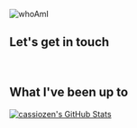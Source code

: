 ![whoAmI](https://user-images.githubusercontent.com/33676/192388482-2c940e44-7520-4a7a-83cc-b6107141103e.svg)


## Let's get in touch
<p>
<a href="https://twitter.com/cassiozen" target="_blank"><img alt="" src="https://img.shields.io/badge/Twitter-000?logo=Twitter&logoColor=1DA1F2&style=for-the-badge" style="vertical-align:center" /></a>
<a href="https://linkedin.com/in/cassiozen" target="_blank"><img alt="" src="https://img.shields.io/badge/LinkedIn-000?logo=linkedin&logoColor=0A66C2&style=for-the-badge" style="vertical-align:center" /></a>
<img alt="" src="https://img.shields.io/badge/cassio%20at%20hey.com-000?logo=maildotru&logoColor=0A66C2&style=for-the-badge" style="vertical-align:center" /></p>



## What I've been up to

<a href="https://github.com/cassiozen/cassiozen">
  <img align="center" src="https://github-readme-stats.vercel.app/api?username=cassiozen&show_icons=true&line_height=27&count_private=true&title_color=ffffff&text_color=c9cacc&icon_color=2bbc8a&bg_color=1d1f21" alt="cassiozen's GitHub Stats" />
</a>
